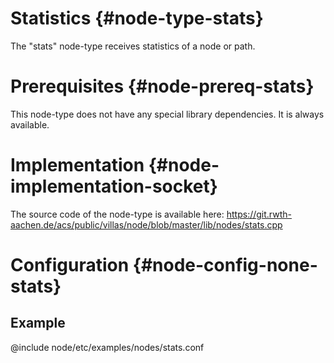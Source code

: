 # Statistics {#node-type-stats}

The "stats" node-type receives statistics of a node or path.

# Prerequisites {#node-prereq-stats}

This node-type does not have any special library dependencies. It is always available.

# Implementation {#node-implementation-socket}

The source code of the node-type is available here:
https://git.rwth-aachen.de/acs/public/villas/node/blob/master/lib/nodes/stats.cpp

# Configuration {#node-config-none-stats}

## Example

@include node/etc/examples/nodes/stats.conf

